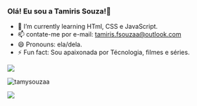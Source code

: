 ### Olá! Eu sou a Tamiris Souza!🖖



- 🌱 I’m currently learning  HTml, CSS e JavaScript.
- 📫 contate-me  por e-mail: tamiris.fsouzaa@outlook.com
- 😄 Pronouns: ela/dela.
- ⚡ Fun fact:  Sou apaixonada por Técnologia, filmes e séries.

<picture>
<source
  srcset="https://github-readme-stats.vercel.app/api?username=TamySouzaa&show_icons=true&theme=dark"
  media="(prefers-color-scheme: dark)"
/>
<source
  srcset="https://github-readme-stats.vercel.app/api?username=TamySouzaa&show_icons=true"
  media="(prefers-color-scheme: light), (prefers-color-scheme: no-preference)"
/>
<img src="https://github-readme-stats.vercel.app/api?username=TamySouzaa&show_icons=true" />
</picture>

![tamysouzaa](https://github-readme-stats.vercel.app/api/top-langs/?username=tamysouzaa&hide=html&layout=compact&theme=tokyonight)

<div> 

  <a href="https://www.linkedin.com/in/tamiris-souza-35066a250/" target="_blank"><img src="https://img.shields.io/badge/-LinkedIn-%230077B5?style=for-the-badge&logo=linkedin&logoColor=white" target="_blank"></a> 
  
</div>
